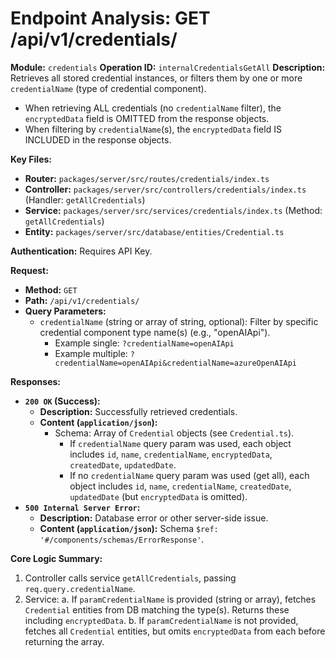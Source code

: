 # Endpoint Analysis: GET /api/v1/credentials/

**Module:** `credentials`
**Operation ID:** `internalCredentialsGetAll`
**Description:** Retrieves all stored credential instances, or filters them by one or more `credentialName` (type of credential component).
- When retrieving ALL credentials (no `credentialName` filter), the `encryptedData` field is OMITTED from the response objects.
- When filtering by `credentialName`(s), the `encryptedData` field IS INCLUDED in the response objects.

**Key Files:**
*   **Router:** `packages/server/src/routes/credentials/index.ts`
*   **Controller:** `packages/server/src/controllers/credentials/index.ts` (Handler: `getAllCredentials`)
*   **Service:** `packages/server/src/services/credentials/index.ts` (Method: `getAllCredentials`)
*   **Entity:** `packages/server/src/database/entities/Credential.ts`

**Authentication:** Requires API Key.

**Request:**
*   **Method:** `GET`
*   **Path:** `/api/v1/credentials/`
*   **Query Parameters:**
    *   `credentialName` (string or array of string, optional): Filter by specific credential component type name(s) (e.g., "openAIApi").
        *   Example single: `?credentialName=openAIApi`
        *   Example multiple: `?credentialName=openAIApi&credentialName=azureOpenAIApi`

**Responses:**

*   **`200 OK` (Success):**
    *   **Description:** Successfully retrieved credentials.
    *   **Content (`application/json`):**
        *   Schema: Array of `Credential` objects (see `Credential.ts`).
            *   If `credentialName` query param was used, each object includes `id`, `name`, `credentialName`, `encryptedData`, `createdDate`, `updatedDate`.
            *   If no `credentialName` query param was used (get all), each object includes `id`, `name`, `credentialName`, `createdDate`, `updatedDate` (but `encryptedData` is omitted).
*   **`500 Internal Server Error`:**
    *   **Description:** Database error or other server-side issue.
    *   **Content (`application/json`):** Schema `$ref: '#/components/schemas/ErrorResponse'`.

**Core Logic Summary:**
1. Controller calls service `getAllCredentials`, passing `req.query.credentialName`.
2. Service:
    a. If `paramCredentialName` is provided (string or array), fetches `Credential` entities from DB matching the type(s). Returns these including `encryptedData`.
    b. If `paramCredentialName` is not provided, fetches all `Credential` entities, but omits `encryptedData` from each before returning the array.
